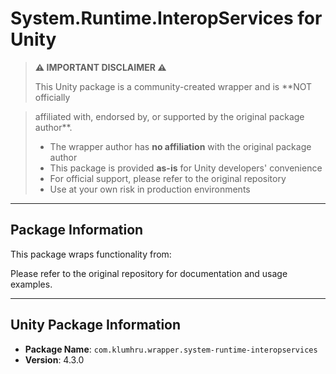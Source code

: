 # System.Runtime.InteropServices for Unity

> **⚠️ IMPORTANT DISCLAIMER ⚠️**
>
> This Unity package is a community-created wrapper and is **NOT officially 

> affiliated with, endorsed by, or supported by the original package author**.
>
> - The wrapper author has **no affiliation** with the original package author
> - This package is provided **as-is** for Unity developers' convenience
> - For official support, please refer to the original repository
> - Use at your own risk in production environments

---

## Package Information

This package wraps functionality from: 

Please refer to the original repository for documentation and usage examples.

---

## Unity Package Information

- **Package Name**: `com.klumhru.wrapper.system-runtime-interopservices`
- **Version**: 4.3.0
